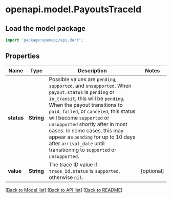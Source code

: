 # openapi.model.PayoutsTraceId

## Load the model package
```dart
import 'package:openapi/api.dart';
```

## Properties
Name | Type | Description | Notes
------------ | ------------- | ------------- | -------------
**status** | **String** | Possible values are `pending`, `supported`, and `unsupported`. When `payout.status` is `pending` or `in_transit`, this will be `pending`. When the payout transitions to `paid`, `failed`, or `canceled`, this status will become `supported` or `unsupported` shortly after in most cases. In some cases, this may appear as `pending` for up to 10 days after `arrival_date` until transitioning to `supported` or `unsupported`. | 
**value** | **String** | The trace ID value if `trace_id.status` is `supported`, otherwise `nil`. | [optional] 

[[Back to Model list]](../README.md#documentation-for-models) [[Back to API list]](../README.md#documentation-for-api-endpoints) [[Back to README]](../README.md)


